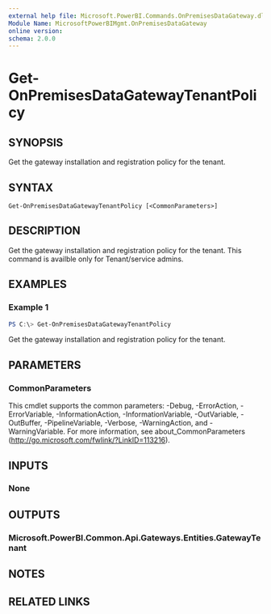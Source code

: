 ```yaml
---
external help file: Microsoft.PowerBI.Commands.OnPremisesDataGateway.dll-Help.xml
Module Name: MicrosoftPowerBIMgmt.OnPremisesDataGateway
online version:
schema: 2.0.0
---
```


# Get-OnPremisesDataGatewayTenantPolicy

## SYNOPSIS
Get the gateway installation and registration policy for the tenant.

## SYNTAX

```
Get-OnPremisesDataGatewayTenantPolicy [<CommonParameters>]
```

## DESCRIPTION
Get the gateway installation and registration policy for the tenant. This command is availble only for Tenant/service admins.

## EXAMPLES

### Example 1
```powershell
PS C:\> Get-OnPremisesDataGatewayTenantPolicy
```

Get the gateway installation and registration policy for the tenant.

## PARAMETERS

### CommonParameters
This cmdlet supports the common parameters: -Debug, -ErrorAction, -ErrorVariable, -InformationAction, -InformationVariable, -OutVariable, -OutBuffer, -PipelineVariable, -Verbose, -WarningAction, and -WarningVariable. For more information, see about_CommonParameters (http://go.microsoft.com/fwlink/?LinkID=113216).

## INPUTS

### None

## OUTPUTS

### Microsoft.PowerBI.Common.Api.Gateways.Entities.GatewayTenant

## NOTES

## RELATED LINKS
